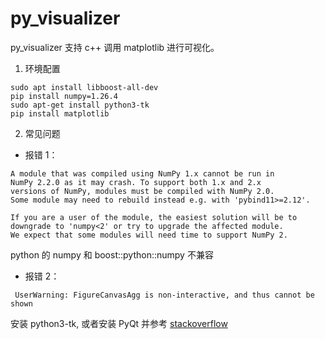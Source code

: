 # py_visualizer

py_visualizer 支持 c++ 调用 matplotlib 进行可视化。

1. 环境配置
``` shell
sudo apt install libboost-all-dev
pip install numpy=1.26.4 
sudo apt-get install python3-tk
pip install matplotlib
```

2. 常见问题
-  报错 1：
``` shell
A module that was compiled using NumPy 1.x cannot be run in
NumPy 2.2.0 as it may crash. To support both 1.x and 2.x
versions of NumPy, modules must be compiled with NumPy 2.0.
Some module may need to rebuild instead e.g. with 'pybind11>=2.12'.

If you are a user of the module, the easiest solution will be to
downgrade to 'numpy<2' or try to upgrade the affected module.
We expect that some modules will need time to support NumPy 2.
```
python 的 numpy 和 boost::python::numpy 不兼容 

- 报错 2：
```shell
 UserWarning: FigureCanvasAgg is non-interactive, and thus cannot be shown
```
安装 python3-tk, 或者安装 PyQt 并参考 [stackoverflow](https://stackoverflow.com/questions/77507580/userwarning-figurecanvasagg-is-non-interactive-and-thus-cannot-be-shown-plt-sh)